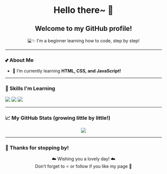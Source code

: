 <h1 align="center">Hello there~ 🌸</h1>
<h2 align="center">Welcome to my GitHub profile!</h2>

<p align="center">
  💻✨ I'm a beginner learning how to code, step by step!<br>
</p>

---

### 💕 About Me

- 🌱 I’m currently learning **HTML, CSS, and JavaScript!**


---

### 🌱 Skills I'm Learning

<p>
  <img src="https://img.shields.io/badge/-HTML5-orange?style=flat-square&logo=html5" />
  <img src="https://img.shields.io/badge/-CSS3-blue?style=flat-square&logo=css3" />
  <img src="https://img.shields.io/badge/-JavaScript-yellow?style=flat-square&logo=javascript" />
</p>

---

### 📈 My GitHub Stats (growing little by little!)

<p align="center">
  <img src="https://github-readme-stats.vercel.app/api?username=yourusername&show_icons=true&theme=pastel" />
</p>

---

### 🌷 Thanks for stopping by!

<p align="center">
  ☁️ Wishing you a lovely day! ☁️<br>
  Don’t forget to ⭐ or follow if you like my page 🐥
</p>
